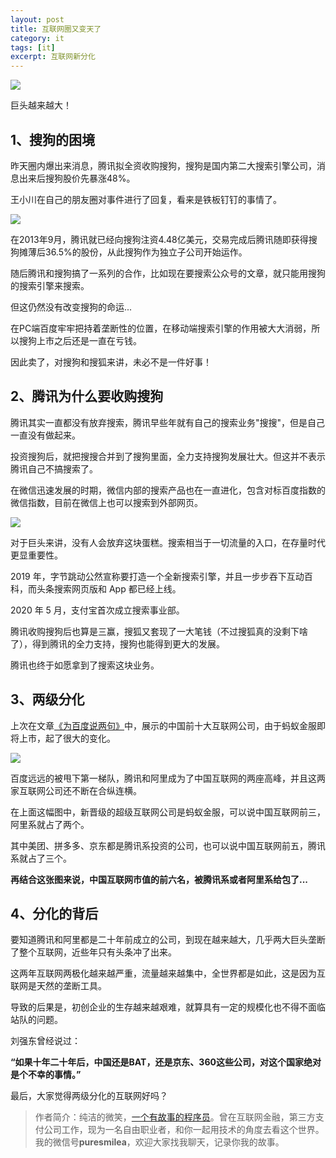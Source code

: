 ```yaml
---
layout: post
title: 互联网圈又变天了
category: it
tags: [it]
excerpt: 互联网新分化
---
```


![](http://favorites.ren/assets/images/2020/it/biantian/biantian01.jpg) 

巨头越来越大！

## 1、搜狗的困境

昨天圈内爆出来消息，腾讯拟全资收购搜狗，搜狗是国内第二大搜索引擎公司，消息出来后搜狗股价先暴涨48%。

王小川在自己的朋友圈对事件进行了回复，看来是铁板钉钉的事情了。

![](http://favorites.ren/assets/images/2020/it/biantian/biantian02.jpg) 

在2013年9月，腾讯就已经向搜狗注资4.48亿美元，交易完成后腾讯随即获得搜狗摊薄后36.5%的股份，从此搜狗作为独立子公司开始运作。

随后腾讯和搜狗搞了一系列的合作，比如现在要搜索公众号的文章，就只能用搜狗的搜索引擎来搜索。

但这仍然没有改变搜狗的命运...

在PC端百度牢牢把持着垄断性的位置，在移动端搜索引擎的作用被大大消弱，所以搜狗上市之后还是一直在亏钱。

因此卖了，对搜狗和搜狐来讲，未必不是一件好事！

## 2、腾讯为什么要收购搜狗

腾讯其实一直都没有放弃搜索，腾讯早些年就有自己的搜索业务"搜搜"，但是自己一直没有做起来。

投资搜狗后，就把搜搜合并到了搜狗里面，全力支持搜狗发展壮大。但这并不表示腾讯自己不搞搜索了。

在微信迅速发展的时期，微信内部的搜索产品也在一直进化，包含对标百度指数的微信指数，目前在微信上也可以搜索到外部网页。

![](http://favorites.ren/assets/images/2020/it/biantian/biantian03.jpg) 

对于巨头来讲，没有人会放弃这块蛋糕。搜索相当于一切流量的入口，在存量时代更显重要性。

2019 年，字节跳动公然宣称要打造一个全新搜索引擎，并且一步步吞下互动百科，而头条搜索网页版和 App 都已经上线。

2020 年 5 月，支付宝首次成立搜索事业部。

腾讯收购搜狗后也算是三赢，搜狐又套现了一大笔钱（不过搜狐真的没剩下啥了），得到腾讯的全力支持，搜狗也能得到更大的发展。

腾讯也终于如愿拿到了搜索这块业务。

## 3、两级分化

上次在文章[《为百度说两句》](http://www.intelyes.xyz/it/2020/06/04/baidu.html)中，展示的中国前十大互联网公司，由于蚂蚁金服即将上市，起了很大的变化。

![](http://favorites.ren/assets/images/2020/it/biantian/biantian04.jpg) 

百度远远的被甩下第一梯队，腾讯和阿里成为了中国互联网的两座高峰，并且这两家互联网公司还不断在合纵连横。

在上面这幅图中，新晋级的超级互联网公司是蚂蚁金服，可以说中国互联网前三，阿里系就占了两个。

其中美团、拼多多、京东都是腾讯系投资的公司，也可以说中国互联网前五，腾讯系就占了三个。

**再结合这张图来说，中国互联网市值的前六名，被腾讯系或者阿里系给包了...**

## 4、分化的背后

要知道腾讯和阿里都是二十年前成立的公司，到现在越来越大，几乎两大巨头垄断了整个互联网，近些年只有头条冲了出来。

这两年互联网两极化越来越严重，流量越来越集中，全世界都是如此，这是因为互联网是天然的垄断工具。

导致的后果是，初创企业的生存越来越艰难，就算具有一定的规模化也不得不面临站队的问题。

刘强东曾经说过：

**“如果十年二十年后，中国还是BAT，还是京东、360这些公司，对这个国家绝对是个不幸的事情。”**

最后，大家觉得两级分化的互联网好吗？


>作者简介：纯洁的微笑，[一个有故事的程序员](http://www.intelyes.xyz/life/2020/03/25/fengkou-10year.html)。曾在互联网金融，第三方支付公司工作，现为一名自由职业者，和你一起用技术的角度去看这个世界。我的微信号**puresmilea**，欢迎大家找我聊天，记录你我的故事。








